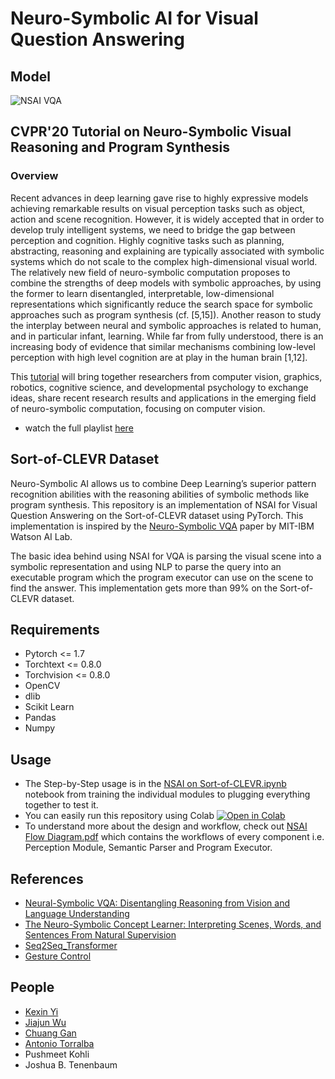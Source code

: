 # Neuro-Symbolic AI for Visual Question Answering

## Model
![NSAI VQA](https://cdn.discordapp.com/attachments/792469912295440438/828742534188630036/nsai.png)

## CVPR'20 Tutorial on Neuro-Symbolic Visual Reasoning and Program Synthesis
### Overview

Recent advances in deep learning gave rise to highly expressive models achieving remarkable results on visual perception tasks such as object, action and scene recognition. However, it is widely accepted that in order to develop truly intelligent systems, we need to bridge the gap between perception and cognition. Highly cognitive tasks such as planning, abstracting, reasoning and explaining are typically associated with symbolic systems which do not scale to the complex high-dimensional visual world. The relatively new field of neuro-symbolic computation proposes to combine the strengths of deep models with symbolic approaches, by using the former to learn disentangled, interpretable, low-dimensional representations which significantly reduce the search space for symbolic approaches such as program synthesis (cf. [5,15]). Another reason to study the interplay between neural and symbolic approaches is related to human, and in particular infant, learning. While far from fully understood, there is an increasing body of evidence that similar mechanisms combining low-level perception with high level cognition are at play in the human brain [1,12].

This [tutorial](http://nscv.csail.mit.edu/) will bring together researchers from computer vision, graphics, robotics, cognitive science, and developmental psychology to exchange ideas, share recent research results and applications in the emerging field of neuro-symbolic computation, focusing on computer vision.

- watch the full playlist [here](https://www.youtube.com/watch?v=Opunfo422uQ&list=PLX0h2D8LfCPHtT0-u6xjYaGFPT6-3cLJ1&index=1)


## Sort-of-CLEVR Dataset

Neuro-Symbolic AI allows us to combine Deep Learning’s superior pattern recognition abilities with the reasoning abilities of symbolic methods like program synthesis. This repository is an implementation of NSAI for Visual Question Answering on the Sort-of-CLEVR dataset using PyTorch. This implementation is inspired by the [Neuro-Symbolic VQA](https://arxiv.org/abs/1810.02338) paper by MIT-IBM Watson AI Lab.

The basic idea behind using NSAI for VQA is parsing the visual scene into a symbolic representation and using NLP to parse the query into an executable program which the program executor can use on the scene to find the answer. This implementation gets more than 99% on the Sort-of-CLEVR dataset.

## Requirements
- Pytorch <= 1.7
- Torchtext <= 0.8.0
- Torchvision <= 0.8.0
- OpenCV
- dlib
- Scikit Learn
- Pandas
- Numpy

## Usage
- The Step-by-Step usage is in the [NSAI on Sort-of-CLEVR.ipynb](https://github.com/nerdimite/neuro-symbolic-ai-soc/blob/master/NSAI%20on%20Sort-of-CLEVR.ipynb) notebook from training the individual modules to plugging everything together to test it.
- You can easily run this repository using Colab <a href="https://colab.research.google.com/github/nerdimite/neuro-symbolic-ai-soc/blob/master/NSAI%20on%20Sort-of-CLEVR.ipynb" target="_parent"><img src="https://colab.research.google.com/assets/colab-badge.svg" alt="Open in Colab"/></a>
- To understand more about the design and workflow, check out [NSAI Flow Diagram.pdf](https://github.com/nerdimite/neuro-symbolic-ai-soc/blob/master/NSAI%20Flow%20Diagram.pdf) which contains the workflows of every component i.e. Perception Module, Semantic Parser and Program Executor.

## References
- [Neural-Symbolic VQA: Disentangling Reasoning from Vision and Language Understanding](https://arxiv.org/abs/1810.02338)
- [The Neuro-Symbolic Concept Learner: Interpreting Scenes, Words, and Sentences From Natural Supervision](https://arxiv.org/abs/1904.12584)
- [Seq2Seq_Transformer](https://github.com/aladdinpersson/Machine-Learning-Collection/blob/master/ML/Pytorch/more_advanced/seq2seq_transformer/seq2seq_transformer.py)
- [Gesture Control](https://www.learnopencv.com/training-a-custom-object-detector-with-dlib-making-gesture-controlled-applications/)

## People
- [Kexin Yi](https://github.com/kexinyi)
- [Jiajun Wu](https://jiajunwu.com/)
- [Chuang Gan](https://people.csail.mit.edu/ganchuang/)
- [Antonio Torralba](https://www.csail.mit.edu/person/antonio-torralba)
- Pushmeet Kohli
- Joshua B. Tenenbaum
